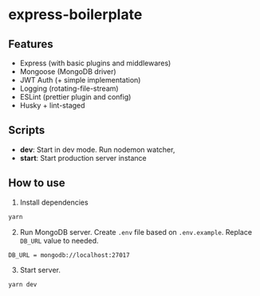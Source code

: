# express-boilerplate

## Features
* Express (with basic plugins and middlewares)
* Mongoose (MongoDB driver)
* JWT Auth (+ simple implementation)
* Logging (rotating-file-stream)
* ESLint (prettier plugin and config)
* Husky + lint-staged

## Scripts
* **dev**: Start in dev mode. Run nodemon watcher,
* **start**: Start production server instance

## How to use

1. Install dependencies

```bash
yarn
```

2. Run MongoDB server. Create `.env` file based on `.env.example`. Replace `DB_URL` value to needed.

```
DB_URL = mongodb://localhost:27017
```

3. Start server.

```bash
yarn dev
```
